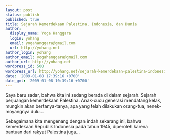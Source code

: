 ```yaml
---
layout: post
status: publish
published: true
title: Sejarah Kemerdekaan Palestina, Indonesia, dan Dunia
author:
  display_name: Yoga Hanggara
  login: yohang
  email: yogahanggara@gmail.com
  url: http://yohang.net
author_login: yohang
author_email: yogahanggara@gmail.com
author_url: http://yohang.net
wordpress_id: 500
wordpress_url: http://yohang.net/sejarah-kemerdekaan-palestina-indonesia-dan-dunia/
date: '2009-01-08 17:39:16 +0700'
date_gmt: '2009-01-08 10:39:16 +0700'
---
```

Saya baru sadar, bahwa kita ini sedang berada di dalam sejarah. Sejarah perjuangan kemerdekaan Palestina. Anak-cucu generasi mendatang kelak, mungkin akan bertanya-tanya, apa yang telah dilakukan orang-tua, nenek-moyangnya dulu...

Sebagaimana kita mengenang dengan indah sekarang ini, bahwa kemerdekaan Republik Indonesia pada tahun 1945, diperoleh karena bantuan dari rakyat Palestina juga...

